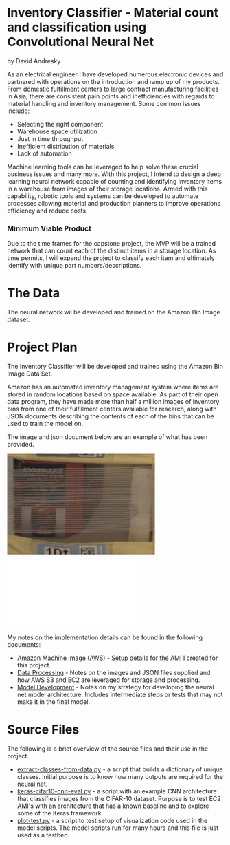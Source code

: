 # Inventory Classifier - Material count and classification using Convolutional Neural Net

by David Andresky

As an electrical engineer I have developed numerous electronic devices and partnered with operations on the introduction and ramp up of my products. From domestic fulfillment centers to large contract manufacturing facilities in Asia, there are consistent pain points and inefficiencies with regards to material handling and inventory management. Some common issues include:

- Selecting the right component
- Warehouse space utilization
- Just in time throughput
- Inefficient distribution of materials
- Lack of automation

Machine learning tools can be leveraged to help solve these crucial business issues and many more. With this project, I intend to design a deep learning neural network capable of counting and identifying inventory items in a warehouse from images of their storage locations. Armed with this capability, robotic tools and systems can be developed to automate processes allowing material and production planners to improve operations efficiency and reduce costs.

### Minimum Viable Product

Due to the time frames for the capstone project, the MVP will be a trained network that can count each of the distinct items in a storage location. As time permits, I will expand the project to classify each item and ultimately identify with unique part numbers/descriptions.

# The Data

The neural network wil be developed and trained on the Amazon Bin Image dataset.

# Project Plan

The Inventory Classifier will be developed and trained using the Amazon Bin Image Data Set.

Amazon has an automated inventory management system where items are stored in random locations based on space available. As part of their open data program, they have made more than half a million images of inventory bins from one of their fulfillment centers available for research, along with JSON documents describing the contents of each of the bins that can be used to train the model on.  

The image and json document below are an example of what has been provided.  

![](img/523.jpg)

![Associated JSON file](img/523.json)

My notes on the implementation details can be found in the following documents:
- [Amazon Machine Image (AWS)](docs/aws-environment) - Setup details for the AMI I created for this project.
- [Data Processing](docs/data-processing) - Notes on the images and JSON files supplied and how AWS S3 and EC2 are leveraged for storage and processing.
- [Model Development](docs/model-development.md) - Notes on my strategy for developing the neural net model architecture. Includes intermediate steps or tests that may not make it in the final model.

# Source Files

The following is a brief overview of the source files and their use in the project.  

- [extract-classes-from-data.py](src/extract-classes-from-data.py) - a script that builds a dictionary of unique classes. Initial purpose is to know how many outputs are required for the neural net.
- [keras-cifar10-cnn-eval.py](src/keras-cifar10-cnn-eval.py) - a script with an example CNN architecture that classifies images from the CIFAR-10 dataset. Purpose is to test EC2 AMI's with an architecture that has a known baseline and to explore some of the Keras framework.
- [plot-test.py](src/plot-test.py) - a script to test setup of visualization code used in the model scripts. The model scripts run for many hours and this file is just used as a testbed.
